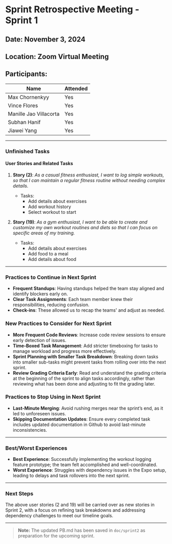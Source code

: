 # Sprint Retrospective Meeting - Sprint 1

## Date: November 3, 2024
## Location: Zoom Virtual Meeting 
## Participants:
| Name                    | Attended |
|-------------------------|----------|
| Max Chornenkyy          | Yes      |
| Vince Flores            | Yes      |
| Manille Jao Villacorta  | Yes      |
| Subhan Hanif            | Yes      |
| Jiawei Yang             | Yes      |

---

### Unfinished Tasks

#### User Stories and Related Tasks

1. **Story (2)**: _As a casual fitness enthusiast, I want to log simple workouts, so that I can maintain a regular fitness routine without needing complex details._
    - Tasks:
      - Add details about exercises
      - Add workout history
      - Select workout to start

2. **Story (19)**: _As a gym enthusiast, I want to be able to create and customize my own workout routines and diets so that I can focus on specific areas of my training._
    - Tasks:
      - Add details about exercises
      - Add food to a meal
      - Add details about food

---

### Practices to Continue in Next Sprint

- **Frequent Standups**: Having standups helped the team stay aligned and identify blockers early on.
- **Clear Task Assignments**: Each team member knew their responsibilities, reducing confusion.
- **Check-ins**: These allowed us to recap the teams' and adjust as needed.

### New Practices to Consider for Next Sprint

- **More Frequent Code Reviews**: Increase code review sessions to ensure early detection of issues.
- **Time-Boxed Task Management**: Add stricter timeboxing for tasks to manage workload and progress more effectively.
- **Sprint Planning with Smaller Task Breakdown**: Breaking down tasks into smaller sub-tasks might prevent tasks from rolling over into the next sprint.
- **Review Grading Criteria Early**: Read and understand the grading criteria at the beginning of the sprint to align tasks accordingly, rather than reviewing what has been done and adjusting to fit the grading later.

### Practices to Stop Using in Next Sprint

- **Last-Minute Merging**: Avoid rushing merges near the sprint’s end, as it led to unforeseen issues.
- **Skipping Documentation Updates**: Ensure every completed task includes updated documentation in Github to avoid last-minute inconsistencies.

---

### Best/Worst Experiences

- **Best Experience**: Successfully implementing the workout logging feature prototype; the team felt accomplished and well-coordinated.
- **Worst Experience**: Struggles with dependency issues in the Expo setup, leading to delays and task rollovers into the next sprint.

---

### Next Steps

The above user stories (2 and 19) will be carried over as new stories in Sprint 2, with a focus on refining task breakdowns and addressing dependency challenges to meet our timeline goals.

---

> **Note:** The updated PB.md has been saved in `doc/sprint2` as preparation for the upcoming sprint.

